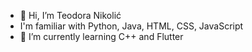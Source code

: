 - 👋 Hi, I’m Teodora Nikolić
- I'm familiar with Python, Java, HTML, CSS, JavaScript
- 🌱 I’m currently learning C++ and Flutter
  
  

<!---
teodora525/teodora525 is a ✨ special ✨ repository because its `README.md` (this file) appears on your GitHub profile.
You can click the Preview link to take a look at your changes.
--->
